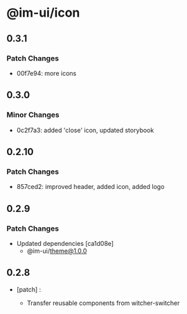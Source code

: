 # @im-ui/icon

## 0.3.1

### Patch Changes

- 00f7e94: more icons

## 0.3.0

### Minor Changes

- 0c2f7a3: added 'close' icon, updated storybook

## 0.2.10

### Patch Changes

- 857ced2: improved header, added icon, added logo

## 0.2.9

### Patch Changes

- Updated dependencies [ca1d08e]
  - @im-ui/theme@1.0.0

## 0.2.8

- [patch] :

  - Transfer reusable components from witcher-switcher

